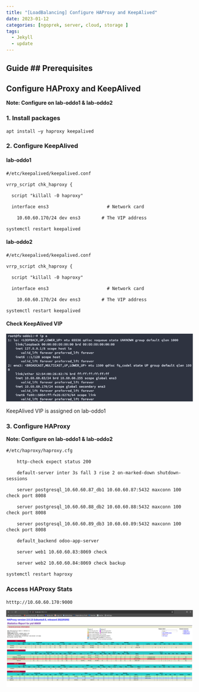```yaml
---
title: "[LoadBalancing] Configure HAProxy and KeepAlived"
date: 2023-01-12
categories: [ngoprek, server, cloud, storage ]
tags:
  - Jekyll
  - update
---
```


## Guide ## Prerequisites

## Configure HAProxy and KeepAlived

**Note: Configure on lab-oddo1 & lab-oddo2**

### 1\. Install packages

```
apt install –y haproxy keepalived
```

### 2\. Configure KeepAlived

#### lab-oddo1

```
#/etc/keepalived/keepalived.conf 
```

```
vrrp_script chk_haproxy {
```

```
  script "killall -0 haproxy"
```

```
  interface ens3                      # Network card
```

```
    10.60.60.170/24 dev ens3        # The VIP address
```

```
systemctl restart keepalived
```

#### lab-oddo2

```
#/etc/keepalived/keepalived.conf 
```

```
vrrp_script chk_haproxy {
```

```
  script "killall -0 haproxy"
```

```
  interface ens3                      # Network card
```

```
    10.60.60.170/24 dev ens3        # The VIP address
```

```
systemctl restart keepalived
```

#### Check KeepAlived VIP

![Dashboard1](https://raw.githubusercontent.com/ammarun11/ammarun11.github.io/master/static/img/_posts/0keepalive.png)

KeepAlived VIP is assigned on lab-oddo1

### 3\. Configure HAProxy

**Note: Configure on lab-oddo1 & lab-oddo2**

```
#/etc/haproxy/haproxy.cfg 
```

```
    http-check expect status 200 
```

```
    default-server inter 3s fall 3 rise 2 on-marked-down shutdown-sessions 
```

```
    server postgresql_10.60.60.87_db1 10.60.60.87:5432 maxconn 100 check port 8008 
```

```
    server postgresql_10.60.60.88_db2 10.60.60.88:5432 maxconn 100 check port 8008
```

```
    server postgresql_10.60.60.89_db3 10.60.60.89:5432 maxconn 100 check port 8008
```

```
    default_backend odoo-app-server 
```

```
    server web1 10.60.60.83:8069 check   
```

```
    server web2 10.60.60.84:8069 check backup
```

```
systemctl restart haproxy
```

### Access HAProxy Stats

`htttp://10.60.60.170:9000`

![Dashboard2](https://raw.githubusercontent.com/ammarun11/ammarun11.github.io/master/static/img/_posts/1keepalive.png)

